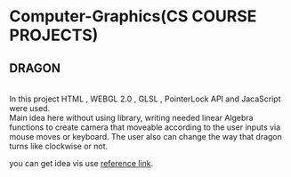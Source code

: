 # Computer-Graphics(CS COURSE PROJECTS)

## DRAGON
</br>
In this project HTML , WEBGL 2.0 , GLSL , PointerLock API and JacaScript were used.</br>
Main idea here without using library, writing needed linear Algebra functions to create camera that moveable according to the user inputs via mouse moves or keyboard.
The user also can change the way that dragon turns like clockwise or not.
</br>

you can get idea vis use [reference link][1].

[1]: https://drive.google.com/file/d/1q3n_iQcgv9N8_9lFTYDt2baGhVRfIv3f/view?usp=sharing
